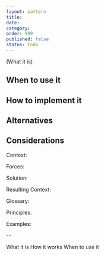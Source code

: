 ```yaml
---
layout: pattern
title:  
date: 
category: 
order: 999
published: false
status: todo
---
```


(What it is)

## When to use it

## How to implement it

## Alternatives

## Considerations


Context: 

Forces: 

Solution: 

Resulting Context: 

Glossary:

Principles:

Examples:


-- 

What it is
How it works
When to use it
